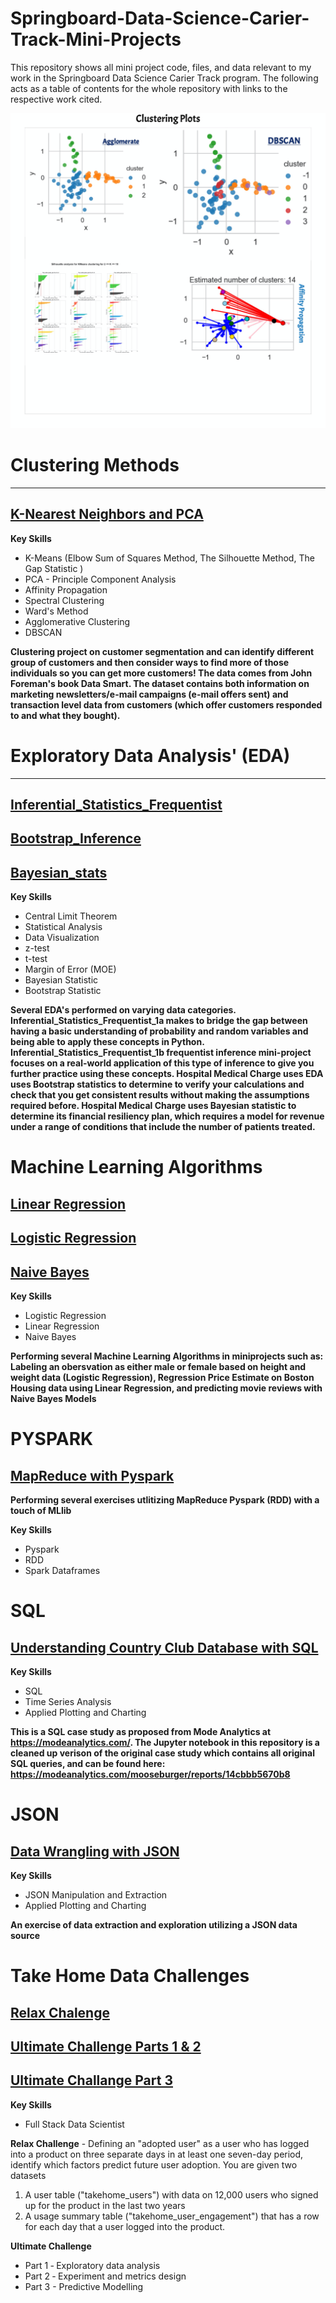 # Springboard-Data-Science-Carier-Track-Mini-Projects
This repository shows all mini project code, files, and data relevant to my work in the Springboard Data Science Carier Track program. The following acts as a table of contents for the whole repository with links to the respective work cited.

<img src="https://github.com/eakbu/Springboard-Data-Science-Projects/blob/main/Clustering_Project-Customer_Segmentation/images/Collage_clustering_Fotor.png"></img>



# Clustering Methods
------------------------
## [K-Nearest Neighbors and PCA](https://github.com/eakbu/Springboard-Data-Science-Projects/blob/main/Clustering_Project-Customer_Segmentation)
**Key Skills**
* K-Means (Elbow Sum of Squares Method, The Silhouette Method, The Gap Statistic )
* PCA - Principle Component Analysis
* Affinity Propagation
* Spectral Clustering
* Ward's Method
* Agglomerative Clustering
* DBSCAN

**Clustering project on customer segmentation and can identify different group of customers and then consider ways to find more of those individuals so you can get more customers! The data comes from John Foreman's book Data Smart. The dataset contains both information on marketing newsletters/e-mail campaigns (e-mail offers sent) and transaction level data from customers (which offer customers responded to and what they bought).**

# Exploratory Data Analysis' (EDA)
--------------------------------
## [Inferential_Statistics_Frequentist](https://github.com/eakbu/Springboard-Data-Science-Projects/tree/main/Inferential_Statistics_Frequentist_mini-projects6.28.19)
## [Bootstrap_Inference](https://github.com/eakbu/Springboard-Data-Science-Projects/tree/main/Bootstrap_Inference_Mini-Project8.19)
## [Bayesian_stats](https://github.com/eakbu/Springboard-Data-Science-Projects/tree/main/Bayesian_stats_Q6.28)
**Key Skills**
* Central Limit Theorem
* Statistical Analysis
* Data Visualization
* z-test
* t-test
* Margin of Error (MOE)
* Bayesian Statistic
* Bootstrap Statistic


**Several EDA's performed on varying data categories. Inferential_Statistics_Frequentist_1a makes to bridge the gap between having a basic understanding of probability and random variables and being able to apply these concepts in Python. Inferential_Statistics_Frequentist_1b frequentist inference mini-project focuses on a real-world application of this type of inference to give you further practice using these concepts. Hospital Medical Charge uses EDA uses Bootstrap statistics to determine  to verify your calculations and check that you get consistent results without making the assumptions required before. Hospital Medical Charge uses Bayesian statistic to determine  its financial resiliency plan, which requires a model for revenue under a range of conditions that include the number of patients treated.**

# Machine Learning Algorithms
## [Linear Regression](https://github.com/eakbu/Springboard-Data-Science-Projects/tree/main/Linear_Regression_Project)
## [Logistic Regression](https://github.com/eakbu/Springboard-Data-Science-Projects/tree/main/Logistic_Regression_Project)
## [Naive Bayes](https://github.com/eakbu/Springboard-Data-Science-Projects/tree/main/Naive_Bayes_Project)
**Key Skills**
* Logistic Regression
* Linear Regression
* Naive Bayes

**Performing several Machine Learning Algorithms in miniprojects such as: Labeling an obersvation as either male or female based on height and weight data (Logistic Regression), Regression Price Estimate on Boston Housing data using Linear Regression, and predicting movie reviews with Naive Bayes Models**

# PYSPARK
## [MapReduce with Pyspark]()

**Performing several exercises utlitizing MapReduce Pyspark (RDD) with a touch of MLlib**

**Key Skills**
* Pyspark
* RDD
* Spark Dataframes

# SQL
## [Understanding Country Club Database with SQL ](https://github.com/eakbu/Springboard-Data-Science-Projects/tree/main/SQL_Project)
**Key Skills**
* SQL 
* Time Series Analysis
* Applied Plotting and Charting

**This is a SQL case study as proposed from Mode Analytics at https://modeanalytics.com/. The Jupyter notebook in this repository is a cleaned up verison of the original case study which contains all original SQL queries, and can be found here: https://modeanalytics.com/mooseburger/reports/14cbbb5670b8**

# JSON
## [Data Wrangling with JSON](https://github.com/Mooseburger1/Springboard-Data-Science-Immersive/tree/master/data_wrangling_json)

**Key Skills**
* JSON Manipulation and Extraction
* Applied Plotting and Charting

**An exercise of data extraction and exploration utilizing a JSON data source**

# Take Home Data Challenges
## [Relax Chalenge]()
## [Ultimate Challenge Parts 1 & 2]()
## [Ultimate Challange Part 3]()

**Key Skills**
* Full Stack Data Scientist

**Relax Challenge** - Defining an "adopted user" as a user who has logged into a product on three separate days in at least one seven-day period, identify which factors predict future user adoption. You are given two datasets
1. A user table ("takehome_users") with data on 12,000 users who signed up for the product in the last two years
2. A usage summary table ("takehome_user_engagement") that has a row for each day that a user logged into the product.

**Ultimate Challenge** 
* Part   1  ‐ Exploratory data analysis 
* Part 2  ‐ Experiment   and   metrics   design 
* Part 3 - Predictive Modelling
